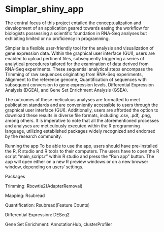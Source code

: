 # Simplar_shiny_app

The central focus of this project entailed the conceptualization
and development of an application geared towards easing the
workflow for biologists possessing a scientific foundation in
RNA-Seq analyses but exhibiting limited or no proficiency in
programming.

Simplar is a flexible user-friendly tool for the analysis and visualization
of gene expression data. Within the graphical user interface (GUI), users are enabled
to upload pertinent files, subsequently triggering a series of analytical procedures
tailored for the examination of data derived from RNA-Seq
experiments. These sequential analytical steps encompass the
Trimming of raw sequences originating from RNA-Seq
experiments, Alignment to the reference genome,
Quantification of sequences with subsequent conversion to
gene expression levels, Differential Expression Analysis (DGEA), and
Gene Set Enrichment Analysis (GSEA).

The outcomes of these meticulous analyses are formatted to
meet publication standards and are conveniently accessible to
users through the graphical user interface (GUI). Additionally,
users are afforded the option to download these results in
diverse file formats, including .csv, .pdf, .png, among others.
It is imperative to note that all the aforementioned processes
and analyses are meticulously executed within the R
programming language, utilizing established packages widely
recognized and endorsed by the research community.


Running the app
To be able to use the app, users should have pre-installed the R, R studio and R tools to their computers.
The users have to open the R script “main_script.r” within R studio and press the “Run app” button.
The app will open either on a new R preview windows or on a new browser window, depending on users’ settings.


Packages

Trimming: Rbowtie2(AdapterRemoval)

Mapping: Rsubread

Quantification: Rsubread(Feature Counts)

Differential Expression: DESeq2

Gene Set Enrichment: AnnotationHub, clusterProfiler
